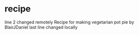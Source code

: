 # recipe
line 2 changed remotely
Recipe for making vegetarian pot pie
by BlairJDaniel
last line changed locally